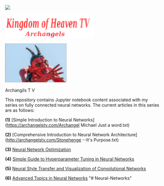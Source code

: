 ![](Neural-Style-Transfer/images/logo_main.png)

![](images/logo_main.png)

![](images/belicamp.jpg)

Archangils  T V

This repository contains Jupyter notebook content associated with my series on fully connected neural networks. The current articles in this series are as follows:

**(1)** [Simple Introduction to Neural Networks](https://archangelstv.com/Archangel Michael Just a word.txt)

**(2)** [Comprehensive Introduction to Neural Network Architecture](http://archangelstv.com/Stonehenge --It's Purpose.txt)

**(3)** [Neural Network Optimization](https://http://archangelstv.com/indexc.md)

**(4)** [Simple Guide to Hyperparameter Tuning in Neural Networks](https://archangelstv.com/@matthew_stewart/simple-guide-to-hyperparameter-tuning-in-neural-networks-3fe03dad8594)

**(5)** [Neural Style Transfer and Visualization of Convolutional Networks](https://towardsdatascience.com/neural-style-transfer-and-visualization-of-convolutional-networks-7362f6cf4b9b)

**(6)** [Advanced Topics in Neural Networks](https://towardsdatascience.com/advanced-topics-in-neural-networks-f27fbcc638ae)
"# Neural-Networks" 
  










